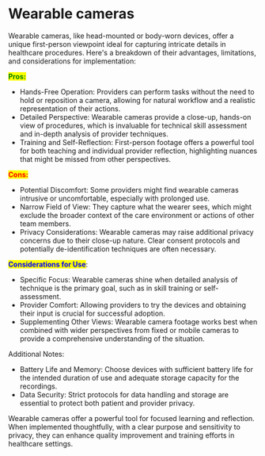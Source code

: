 # Wearable cameras

Wearable cameras, like head-mounted or body-worn devices, offer a unique first-person viewpoint ideal for capturing intricate details in healthcare procedures. Here's a breakdown of their advantages, limitations, and considerations for implementation:

<mark style="color:green;">**Pros:**</mark>

* Hands-Free Operation: Providers can perform tasks without the need to hold or reposition a camera, allowing for natural workflow and a realistic representation of their actions.
* Detailed Perspective: Wearable cameras provide a close-up, hands-on view of procedures, which is invaluable for technical skill assessment and in-depth analysis of provider techniques.
* Training and Self-Reflection: First-person footage offers a powerful tool for both teaching and individual provider reflection, highlighting nuances that might be missed from other perspectives.

<mark style="color:red;">**Cons:**</mark>

* Potential Discomfort: Some providers might find wearable cameras intrusive or uncomfortable, especially with prolonged use.
* Narrow Field of View: They capture what the wearer sees, which might exclude the broader context of the care environment or actions of other team members.
* Privacy Considerations: Wearable cameras may raise additional privacy concerns due to their close-up nature. Clear consent protocols and potentially de-identification techniques are often necessary.

<mark style="color:blue;">**Considerations for Use**</mark>:

* Specific Focus: Wearable cameras shine when detailed analysis of technique is the primary goal, such as in skill training or self-assessment.
* Provider Comfort: Allowing providers to try the devices and obtaining their input is crucial for successful adoption.
* Supplementing Other Views: Wearable camera footage works best when combined with wider perspectives from fixed or mobile cameras to provide a comprehensive understanding of the situation.

Additional Notes:

* Battery Life and Memory: Choose devices with sufficient battery life for the intended duration of use and adequate storage capacity for the recordings.
* Data Security: Strict protocols for data handling and storage are essential to protect both patient and provider privacy.

Wearable cameras offer a powerful tool for focused learning and reflection. When implemented thoughtfully, with a clear purpose and sensitivity to privacy, they can enhance quality improvement and training efforts in healthcare settings.
